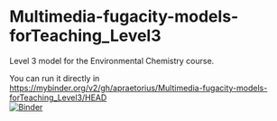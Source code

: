 # Multimedia-fugacity-models-forTeaching_Level3 
Level 3 model for the Environmental Chemistry course.

You can run it directly in https://mybinder.org/v2/gh/apraetorius/Multimedia-fugacity-models-forTeaching_Level3/HEAD </br>
[![Binder](https://mybinder.org/badge_logo.svg)](https://mybinder.org/v2/gh/apraetorius/Multimedia-fugacity-models-forTeaching_Level3/HEAD)


